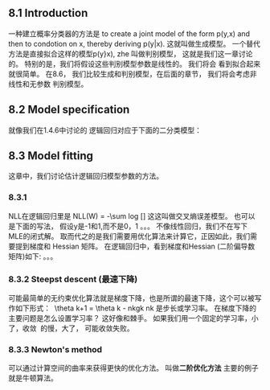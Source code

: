 ## 8.1 Introduction
一种建立概率分类器的方法是 to create a joint model of the form p(y,x) and then to condotion
 on x, thereby deriving p(y|x). 这就叫做生成模型。 一个替代方法是直接拟合这样的模型p(y}x), zhe 
 叫做判别模型， 这就是我们这一章讨论的。 特别的是，我们将假设这些判别模型参数是线性的。 我们将会
 看到拟合起来就很简单。 在8.6， 我们比较生成和判别模型，在后面的章节， 我们将会考虑非线性和无参数
 判别模型。
 
 ## 8.2 Model specification
 
 就像我们在1.4.6中讨论的 逻辑回归对应于下面的二分类模型：
 
 ## 8.3 Model fitting
 
 这章中，我们讨论估计逻辑回归模型参数的方法。
 
 ### 8.3.1 
 
 NLL在逻辑回归里是
NLL(W) = -\sum log []
 这这叫做交叉熵误差模型。
 也可以是下面的写法， 假设y是-1和1,而不是0，1
 。。。
 不像线性回归，我们不在写下MLE的闭式解。 取而代之的是我们需要用优化算法来计算它，正因如此，我们需要提到梯度和
 Hessian 矩阵。
 在逻辑回归中，看到梯度和Hessian (二阶偏导数矩阵)如下:
 。。。
 
 ### 8.3.2 Steepst descent (最速下降)
 
 可能最简单的无约束优化算法就是梯度下降，也是所谓的最速下降，这个可以被写作如下形式：
  \theta k+1 = \theta k - nkgk
  nk 是步长或学习率。 在梯度下降的主要问题是怎么设置学习率？ 这好像和棘手。 如果我们用一个固定的学习率，小了，收敛
  的慢，大了， 可能收敛失败。 
 
### 8.3.3 Newton's method

可以通过计算空间的曲率来获得更快的优化方法。 叫做**二阶优化方法** 主要的例子就是牛顿算法。 

